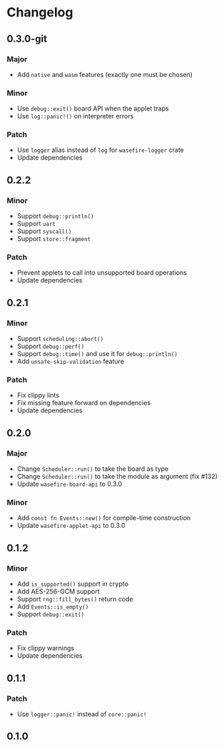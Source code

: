 # Changelog

## 0.3.0-git

### Major

- Add `native` and `wasm` features (exactly one must be chosen)

### Minor

- Use `debug::exit()` board API when the applet traps
- Use `log::panic!()` on interpreter errors

### Patch

- Use `logger` alias instead of `log` for `wasefire-logger` crate
- Update dependencies

## 0.2.2

### Minor

- Support `debug::println()`
- Support `uart`
- Support `syscall()`
- Support `store::fragment`

### Patch

- Prevent applets to call into unsupported board operations
- Update dependencies

## 0.2.1

### Minor

- Support `scheduling::abort()`
- Support `debug::perf()`
- Support `debug::time()` and use it for `debug::println()`
- Add `unsafe-skip-validation` feature

### Patch

- Fix clippy lints
- Fix missing feature forward on dependencies
- Update dependencies

## 0.2.0

### Major

- Change `Scheduler::run()` to take the board as type
- Change `Scheduler::run()` to take the module as argument (fix #132)
- Update `wasefire-board-api` to 0.3.0

### Minor

- Add `const fn Events::new()` for compile-time construction
- Update `wasefire-applet-api` to 0.3.0

## 0.1.2

### Minor

- Add `is_supported()` support in crypto
- Add AES-256-GCM support
- Support `rng::fill_bytes()` return code
- Add `Events::is_empty()`
- Support `debug::exit()`

### Patch

- Fix clippy warnings
- Update dependencies

## 0.1.1

### Patch

- Use `logger::panic!` instead of `core::panic!`

## 0.1.0

<!-- Increment to skip CHANGELOG.md test: 18 -->
